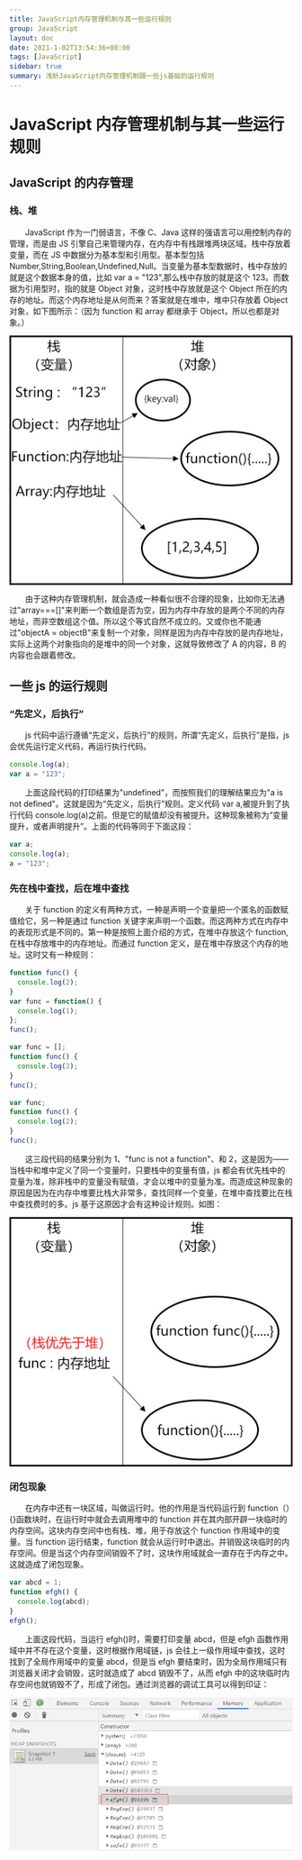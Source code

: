 ```yaml
---
title: JavaScript内存管理机制与其一些运行规则
group: JavaScript
layout: doc
date: 2021-1-02T13:54:36+08:00
tags: [JavaScript]
sidebar: true
summary: 浅析JavaScript内存管理机制跟一些js基础的运行规则
---
```


# JavaScript 内存管理机制与其一些运行规则

## JavaScript 的内存管理

### 栈、堆

&emsp;&emsp;JavaScript 作为一门弱语言，不像 C、Java 这样的强语言可以用控制内存的管理，而是由 JS 引擎自己来管理内存，在内存中有栈跟堆两块区域。栈中存放着变量，而在 JS 中数据分为基本型和引用型。基本型包括 Number,String,Boolean,Undefined,Null。当变量为基本型数据时，栈中存放的就是这个数据本身的值，比如 var a = "123",那么栈中存放的就是这个 123。而数据为引用型时，指的就是 Object 对象，这时栈中存放就是这个 Object 所在的内存的地址。而这个内存地址是从何而来？答案就是在堆中，堆中只存放着 Object 对象，如下图所示：（因为 function 和 array 都继承于 Object，所以也都是对象。）

<img style="display:table;margin:auto" src="/images/memory.jpg" />

&emsp;&emsp;由于这种内存管理机制，就会造成一种看似很不合理的现象，比如你无法通过"array===[]"来判断一个数组是否为空，因为内存中存放的是两个不同的内存地址，而非空数组这个值。所以这个等式自然不成立的。又或你也不能通过"objectA = objectB"来复制一个对象，同样是因为内存中存放的是内存地址，实际上这两个对象指向的是堆中的同一个对象，这就导致修改了 A 的内容，B 的内容也会跟着修改。

## 一些 js 的运行规则

### “先定义，后执行”

&emsp;&emsp;js 代码中运行遵循“先定义，后执行”的规则，所谓“先定义，后执行”是指，js 会优先运行定义代码，再运行执行代码。

```javascript
console.log(a);
var a = "123";
```

&emsp;&emsp;上面这段代码的打印结果为"undefined"，而按照我们的理解结果应为"a is not defined"。这就是因为“先定义，后执行”规则。定义代码 var a,被提升到了执行代码 console.log(a)之前。但是它的赋值却没有被提升。这种现象被称为“变量提升，或者声明提升”。上面的代码等同于下面这段：

```javascript
var a;
console.log(a);
a = "123";
```

### 先在栈中查找，后在堆中查找

&emsp;&emsp;关于 function 的定义有两种方式，一种是声明一个变量把一个匿名的函数赋值给它，另一种是通过 function 关键字来声明一个函数。而这两种方式在内存中的表现形式是不同的。第一种是按照上面介绍的方式，在堆中存放这个 function,在栈中存放堆中的内存地址。而通过 function 定义，是在堆中存放这个内存的地址。这时又有一种规则：

```javascript
function func() {
  console.log(2);
}
var func = function() {
  console.log(1);
};
func();
```

```javascript
var func = [];
function func() {
  console.log(2);
}
func();
```

```javascript
var func;
function func() {
  console.log(2);
}
func();
```

&emsp;&emsp;这三段代码的结果分别为 1、"func is not a function"、和 2，这是因为——当栈中和堆中定义了同一个变量时，只要栈中的变量有值，js 都会有优先栈中的变量为准，除非栈中的变量没有赋值，才会以堆中的变量为准。而造成这种现象的原因是因为在内存中堆要比栈大非常多，查找同样一个变量，在堆中查找要比在栈中查找费时的多。js 基于这原因才会有这种设计规则。如图：

<img style="display:table;margin:auto" src="/images/memory2.jpg" />

### 闭包现象

&emsp;&emsp;在内存中还有一块区域，叫做运行时。他的作用是当代码运行到 function（）{}函数块时，在运行时中就会去调用堆中的 function 并在其内部开辟一块临时的内存空间。这块内存空间中也有栈、堆，用于存放这个 function 作用域中的变量。当 function 运行结束，function 就会从运行时中退出。并销毁这块临时的内存空间。但是当这个内存空间销毁不了时，这块作用域就会一直存在于内存之中。这就造成了闭包现象。

```js
var abcd = 1;
function efgh() {
  console.log(abcd);
}
efgh();
```

&emsp;&emsp;上面这段代码，当运行 efgh()时，需要打印变量 abcd，但是 efgh 函数作用域中并不存在这个变量，这时根据作用域链，js 会往上一级作用域中查找，这时找到了全局作用域中的变量 abcd，但是当 efgh 要结束时，因为全局作用域只有浏览器关闭才会销毁，这时就造成了 abcd 销毁不了，从而 efgh 中的这块临时内存空间也就销毁不了，形成了闭包。通过浏览器的调试工具可以得到印证：

<img style="display:table;margin:auto" src="/images/closure.jpg" />
